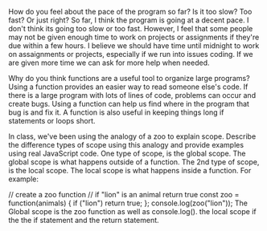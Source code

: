 How do you feel about the pace of the program so far? Is it too slow? Too fast? Or just right?
So far, I think the program is going at a decent pace. I don't think its going too slow or too fast. However, I feel that some people may not be given enough time to
work on projects or assignments if they're due within a few hours. I believe we should have time until midnight to work on assaignments or projects, especially if
we run into issues coding. If we are given more time we can ask for more help when needed.

Why do you think functions are a useful tool to organize large programs?
Using a function provides an easier way to read someone else's code. If there is a large program with lots of lines of code, problems can occur and create bugs. Using a
function can help us find where in the program that bug is and fix it. A function is also useful in keeping things long if statements or loops short.

In class, we've been using the analogy of a zoo to explain scope. Describe the difference types of scope using this analogy and provide examples using real JavaScript code.
One type of scope, is the global scope. The global scope is what happens outside of a function. The 2nd type of scope, is the local scope. The local scope is what happens
inside a function. For example:

// create a zoo function
// if "lion" is an animal return true
const zoo = function(animals) {
  if ("lion")
  return true;
};
console.log(zoo("lion"));
The Global scope is the zoo function as well as console.log().
the local scope if the the if statement and the return statement.
